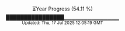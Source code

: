 <p align="center">
⏳Year Progress (54.11 %)<br>
████████████████▁▁▁▁▁▁▁▁▁▁▁▁▁▁ <br>
<sub>Updated: Thu, 17 Jul 2025 12:05:19 GMT</sub>
</p>

